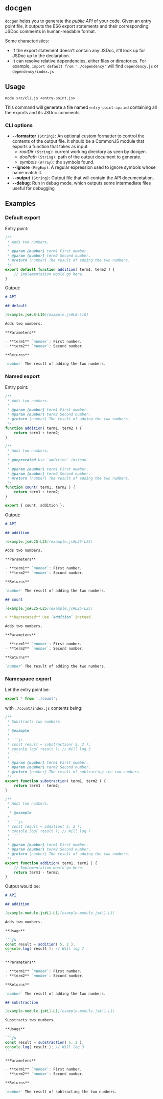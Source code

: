 # `docgen`

`docgen` helps you to generate the _public API_ of your code. Given an entry point file, it outputs the ES6 export statements and their corresponding JSDoc comments in human-readable format.

Some characteristics:

* If the export statement doesn't contain any JSDoc, it'll look up for JSDoc up to the declaration.
* It can resolve relative dependencies, either files or directories. For example, `import default from './dependency'` will find `dependency.js` or `dependency/index.js`

## Usage

`node src/cli.js <entry-point.js>`

This command will generate a file named `entry-point-api.md` containing all the exports and its JSDoc comments.

### CLI options

* **--formatter** `(String)`: An optional custom formatter to control the contents of the output file. It should be a CommonJS module that exports a function that takes as input:
  * *rootDir* `(String)`: current working directory as seen by docgen.
  * *docPath* `(String)`: path of the output document to generate.
  * *symbols* `(Array)`: the symbols found.
* **--ignore** `(RegExp)`: A regular expression used to ignore symbols whose name match it.
* **--output** `(String)`: Output file that will contain the API documentation.
* **--debug**: Run in debug mode, which outputs some intermediate files useful for debugging

## Examples

### Default export

Entry point:

```js
/**
 * Adds two numbers.
 *
 * @param {number} term1 First number.
 * @param {number} term2 Second number.
 * @return {number} The result of adding the two numbers.
 */
export default function addition( term1, term2 ) {
	// Implementation would go here.
}
```

Output:

```markdown
# API

## default

[example.js#L8-L10](example.js#L8-L10)

Adds two numbers.

**Parameters**

- **term1** `number`: First number.
- **term2** `number`: Second number.

**Returns**

`number` The result of adding the two numbers.
```

### Named export

Entry point:

```js
/**
 * Adds two numbers.
 *
 * @param {number} term1 First number.
 * @param {number} term2 Second number.
 * @return {number} The result of adding the two numbers.
 */
function addition( term1, term2 ) {
	return term1 + term2;
}

/**
 * Adds two numbers.
 *
 * @deprecated Use `addition` instead.
 *
 * @param {number} term1 First number.
 * @param {number} term2 Second number.
 * @return {number} The result of adding the two numbers.
 */
function count( term1, term2 ) {
	return term1 + term2;
}

export { count, addition };
```

Output:

```markdown
# API

## addition

[example.js#L25-L25](example.js#L25-L25)

Adds two numbers.

**Parameters**

- **term1** `number`: First number.
- **term2** `number`: Second number.

**Returns**

`number` The result of adding the two numbers.

## count

[example.js#L25-L25](example.js#L25-L25)

> **Deprecated** Use `addition` instead.

Adds two numbers.

**Parameters**

- **term1** `number`: First number.
- **term2** `number`: Second number.

**Returns**

`number` The result of adding the two numbers.
```

### Namespace export

Let the entry point be:

```js
export * from './count';
```

with `./count/index.js` contents being:

```js
/**
 * Substracts two numbers.
 *
 * @example
 *
 * ```js
 * const result = substraction( 5, 2 );
 * console.log( result ); // Will log 3
 * ```
 *
 * @param {number} term1 First number.
 * @param {number} term2 Second number.
 * @return {number} The result of subtracting the two numbers.
 */
export function substraction( term1, term2 ) {
	return term1 - term2;
}

/**
 * Adds two numbers.
 *
  * @example
 *
 * ```js
 * const result = addition( 5, 2 );
 * console.log( result ); // Will log 7
 * ```
 *
 * @param {number} term1 First number.
 * @param {number} term2 Second number.
 * @return {number} The result of adding the two numbers.
 */
export function addition( term1, term2 ) {
	// Implementation would go here.
	return term1 - term2;
}
```

Output would be:

````markdown
# API

## addition

[example-module.js#L1-L1](example-module.js#L1-L1)

Adds two numbers.

**Usage**

```js
const result = addition( 5, 2 );
console.log( result ); // Will log 7
```

**Parameters**

- **term1** `number`: First number.
- **term2** `number`: Second number.

**Returns**

`number` The result of adding the two numbers.

## substraction

[example-module.js#L1-L1](example-module.js#L1-L1)

Substracts two numbers.

**Usage**

```js
const result = substraction( 5, 2 );
console.log( result ); // Will log 3
```

**Parameters**

- **term1** `number`: First number.
- **term2** `number`: Second number.

**Returns**

`number` The result of subtracting the two numbers.
````